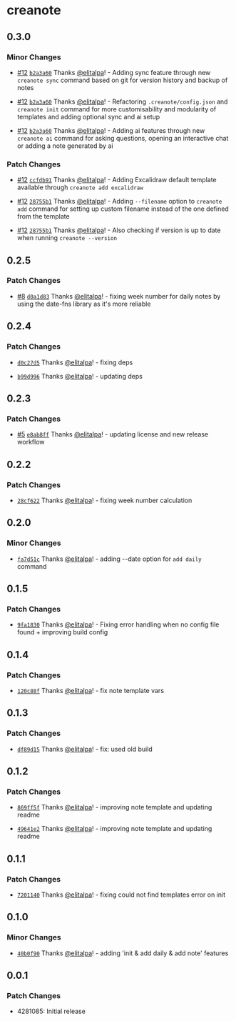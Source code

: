 # creanote

## 0.3.0

### Minor Changes

- [#12](https://github.com/elitalpa/creanote/pull/12) [`b2a3a60`](https://github.com/elitalpa/creanote/commit/b2a3a603560d4f76bc11d616ff1b4957acf82f9c) Thanks [@elitalpa](https://github.com/elitalpa)! - Adding sync feature through new `creanote sync` command based on git for version history and backup of notes

- [#12](https://github.com/elitalpa/creanote/pull/12) [`b2a3a60`](https://github.com/elitalpa/creanote/commit/b2a3a603560d4f76bc11d616ff1b4957acf82f9c) Thanks [@elitalpa](https://github.com/elitalpa)! - Refactoring `.creanote/config.json` and `creanote init` command for more customisability and modularity of templates and adding optional sync and ai setup

- [#12](https://github.com/elitalpa/creanote/pull/12) [`b2a3a60`](https://github.com/elitalpa/creanote/commit/b2a3a603560d4f76bc11d616ff1b4957acf82f9c) Thanks [@elitalpa](https://github.com/elitalpa)! - Adding ai features through new `creanote ai` command for asking questions, opening an interactive chat or adding a note generated by ai

### Patch Changes

- [#12](https://github.com/elitalpa/creanote/pull/12) [`ccfdb91`](https://github.com/elitalpa/creanote/commit/ccfdb910d64ae1895b9eda6436ec39ba822fccd3) Thanks [@elitalpa](https://github.com/elitalpa)! - Adding Excalidraw default template available through `creanote add excalidraw`

- [#12](https://github.com/elitalpa/creanote/pull/12) [`28755b1`](https://github.com/elitalpa/creanote/commit/28755b11f73070e62292070e683dd4bc94cb6c95) Thanks [@elitalpa](https://github.com/elitalpa)! - Adding `--filename` option to `creanote add` command for setting up custom filename instead of the one defined from the template

- [#12](https://github.com/elitalpa/creanote/pull/12) [`28755b1`](https://github.com/elitalpa/creanote/commit/28755b11f73070e62292070e683dd4bc94cb6c95) Thanks [@elitalpa](https://github.com/elitalpa)! - Also checking if version is up to date when running `creanote --version`

## 0.2.5

### Patch Changes

- [#8](https://github.com/elitalpa/creanote/pull/8) [`d0a1d83`](https://github.com/elitalpa/creanote/commit/d0a1d8353640947a0f2c49e5b2e73108d106d78b) Thanks [@elitalpa](https://github.com/elitalpa)! - fixing week number for daily notes by using the date-fns library as it's more reliable

## 0.2.4

### Patch Changes

- [`d0c27d5`](https://github.com/elitalpa/creanote/commit/d0c27d54bd6cf9dc843cd25cbe1a677368496247) Thanks [@elitalpa](https://github.com/elitalpa)! - fixing deps

- [`b99d996`](https://github.com/elitalpa/creanote/commit/b99d9965babe28953d3f2c9df19820d5164681c1) Thanks [@elitalpa](https://github.com/elitalpa)! - updating deps

## 0.2.3

### Patch Changes

- [#5](https://github.com/elitalpa/creanote/pull/5) [`e8ab8ff`](https://github.com/elitalpa/creanote/commit/e8ab8ffbfae2d6f2ea3bbcb6f40f81eaad36c0e5) Thanks [@elitalpa](https://github.com/elitalpa)! - updating license and new release workflow

## 0.2.2

### Patch Changes

- [`28cf622`](https://github.com/elitalpa/creanote/commit/28cf622f1be629e4dbdbb7f35c01af4abbece3d3) Thanks [@elitalpa](https://github.com/elitalpa)! - fixing week number calculation

## 0.2.0

### Minor Changes

- [`fa7d51c`](https://github.com/elitalpa/creanote/commit/fa7d51ca61a8e76f753f46f187fd61094857a5ea) Thanks [@elitalpa](https://github.com/elitalpa)! - adding --date option for `add daily` command

## 0.1.5

### Patch Changes

- [`9fa1830`](https://github.com/elitalpa/creanote/commit/9fa18308f83ff84c281759cac8f641f7d87069a8) Thanks [@elitalpa](https://github.com/elitalpa)! - Fixing error handling when no config file found + improving build config

## 0.1.4

### Patch Changes

- [`120c88f`](https://github.com/elitalpa/creanote/commit/120c88fc453e904e902f2f36ad07fc39a3bdb3c8) Thanks [@elitalpa](https://github.com/elitalpa)! - fix note template vars

## 0.1.3

### Patch Changes

- [`df89d15`](https://github.com/elitalpa/creanote/commit/df89d15ee2bbdd8ee72c0f22cd9cf58605299176) Thanks [@elitalpa](https://github.com/elitalpa)! - fix: used old build

## 0.1.2

### Patch Changes

- [`869ff5f`](https://github.com/elitalpa/creanote/commit/869ff5f420e53423fc03221e9b05a21010e82e48) Thanks [@elitalpa](https://github.com/elitalpa)! - improving note template and updating readme

- [`49641e2`](https://github.com/elitalpa/creanote/commit/49641e270ca4c8e9f18caa69ad60e17bce3382ba) Thanks [@elitalpa](https://github.com/elitalpa)! - improving note template and updating readme

## 0.1.1

### Patch Changes

- [`7201140`](https://github.com/elitalpa/creanote/commit/7201140c54ae4e95b7d71c2442edf55ae33731f7) Thanks [@elitalpa](https://github.com/elitalpa)! - fixing could not find templates error on init

## 0.1.0

### Minor Changes

- [`40b0f90`](https://github.com/elitalpa/creanote/commit/40b0f90703e77ea27f8157cb5ad5ca04d1a57b27) Thanks [@elitalpa](https://github.com/elitalpa)! - adding 'init & add daily & add note' features

## 0.0.1

### Patch Changes

- 4281085: Initial release
